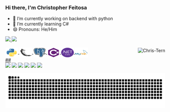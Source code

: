 ### Hi there, I'm Christopher Feitosa

- 🔭 I’m currently working on backend with python
- 🌱 I’m currently learning C#
- 😄 Pronouns: He/Him

<div>
  <a href="https://github.com/chrisalid">
  <img height="180em" src="https://github-readme-stats.vercel.app/api?username=chrisalid&show_icons=true&theme=chartreuse-dark&include_all_commits=true&count_private=true"/>
  <img height="180em" src="https://github-readme-stats.vercel.app/api/top-langs/?username=chrisalid&layout=compact&langs_count=7&theme=chartreuse-dark"/>
</div>
<div style="display: inline_block"><br>
  <img align="center" alt="Chris-Python" height="30" width="40" src="https://raw.githubusercontent.com/devicons/devicon/master/icons/python/python-original.svg">
  <img align="center" alt="Chris-Flask" height="30" width="40" src="https://github.com/devicons/devicon/blob/master/icons/flask/flask-original.svg">
  <img align="center" alt="Chris-PostgreSQL" height="30" width="40" src="https://github.com/devicons/devicon/blob/master/icons/postgresql/postgresql-original.svg">
  <img align="right" alt="Chris-Tern" src="https://media.discordapp.net/attachments/774655752375369748/879586638886498334/myGif.gif">
  <img align="center" alt="Chris-Csharp" height="30" width="40" src="https://github.com/devicons/devicon/blob/master/icons/csharp/csharp-plain.svg">
  <img align="center" alt="Chris-DotNetCore" height="30" width="40" src="https://github.com/devicons/devicon/blob/master/icons/dotnetcore/dotnetcore-original.svg">
  <img align="center" alt="Chris-MySql" height="30" width="40" src="https://github.com/devicons/devicon/blob/master/icons/mysql/mysql-original-wordmark.svg">
</div>
  ##

<div>
  <a href="https://www.instagram.com/christ0pher_feitosa" target="_blank"><img src="https://img.shields.io/badge/-Instagram-%23E4405F?style=for-the-badge&logo=instagram&logoColor=white" target="_blank"></a>
  <a href = "mailto:christopherfeitosa17@hotmail.com"><img src="**https://img.shields.io/badge/-Gmail-%23333?style=for-the-badge&logo=gmail&logoColor=white**" target="_blank"></a>
  <a href="https://www.linkedin.com/in/christopher-feitosa-do-monte-bba076178/" target="_blank"><img src="https://img.shields.io/badge/-LinkedIn-%230077B5?style=for-the-badge&logo=linkedin&logoColor=white" target="_blank"></a>
  <a href="https://www.facebook.com/christopher.feitosa.5/" target="_blank"><img src="https://img.shields.io/badge/Facebook-1877F2?style=for-the-badge&logo=facebook&logoColor=white" target="_blank"></a>
  <a href="https://www.reddit.com/user/Chrisalid17" target="_blank"><img src="https://aleen42.github.io/badges/src/reddit.svg" target="_blank"></a>
  <a href="https://br.pinterest.com/christopherfeit/" target="_blank"><img src="https://aleen42.github.io/badges/src/pinterest.svg" target="_blank"></a>
</div>
  
  
![Snake animation](https://github.com/Chrisalid/chrisalid/blob/output/github-contribution-grid-snake.svg)
